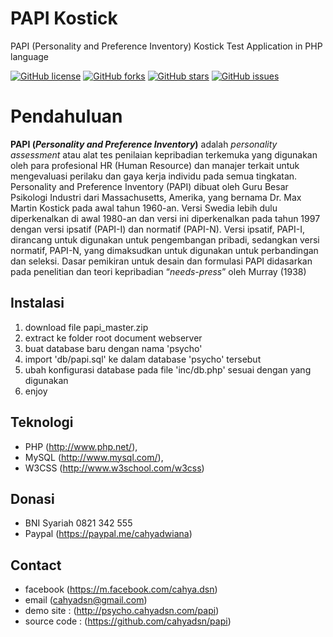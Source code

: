 # PAPI Kostick
PAPI (Personality and Preference Inventory) Kostick Test Application in PHP language

[![GitHub license](https://img.shields.io/badge/license-MIT-blue.svg)](https://raw.githubusercontent.com/cahyadsn/papi/master/LICENSE)
[![GitHub forks](https://img.shields.io/github/forks/cahyadsn/papi.svg)](https://github.com/cahyadsn/papi/network)
[![GitHub stars](https://img.shields.io/github/stars/cahyadsn/papi.svg)](https://github.com/cahyadsn/papi/stargazers)
[![GitHub issues](https://img.shields.io/github/issues/cahyadsn/papi.svg)](https://github.com/cahyadsn/papi/issues)

# Pendahuluan
**PAPI (*Personality and Preference Inventory*)** adalah *personality assessment* atau alat tes penilaian kepribadian terkemuka yang digunakan oleh para profesional HR (Human Resource) dan manajer terkait untuk mengevaluasi perilaku dan gaya kerja individu pada semua tingkatan. Personality and Preference Inventory (PAPI) dibuat oleh Guru Besar Psikologi Industri dari Massachusetts, Amerika, yang bernama Dr. Max Martin Kostick pada awal tahun 1960-an. Versi Swedia lebih dulu diperkenalkan di awal 1980-an dan versi ini diperkenalkan pada tahun 1997 dengan versi ipsatif (PAPI-I) dan normatif (PAPI-N). Versi ipsatif, PAPI-I, dirancang untuk digunakan untuk pengembangan pribadi, sedangkan versi normatif, PAPI-N, yang dimaksudkan untuk digunakan untuk perbandingan dan seleksi. Dasar pemikiran untuk desain dan formulasi PAPI didasarkan pada penelitian dan teori kepribadian “*needs-press*” oleh Murray (1938)

## Instalasi
1. download file papi_master.zip 
2. extract ke folder root document webserver
3. buat database baru dengan nama 'psycho'
4. import 'db/papi.sql' ke dalam database 'psycho' tersebut
5. ubah konfigurasi database pada file 'inc/db.php' sesuai dengan yang digunakan 
6. enjoy

## Teknologi
+ PHP (http://www.php.net/), 
+ MySQL (http://www.mysql.com/), 
+ W3CSS (http://www.w3school.com/w3css)

## Donasi
+ BNI Syariah 0821 342 555
+ Paypal (https://paypal.me/cahyadwiana)

## Contact
+ facebook (https://m.facebook.com/cahya.dsn)
+ email (cahyadsn@gmail.com)
+ demo site    : (http://psycho.cahyadsn.com/papi)
+ source code  : (https://github.com/cahyadsn/papi)
